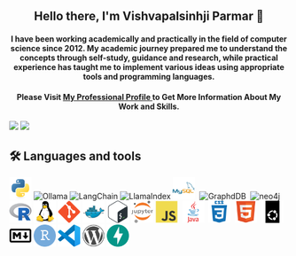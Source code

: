 <h2 align="center">
  Hello there, I'm Vishvapalsinhji Parmar 👋
</h2>

<h4 align="center">
 I have been working academically and practically in the field of computer science since 2012. My academic journey prepared me to understand the concepts through self-study, guidance and research, while practical experience has taught me to implement various ideas using appropriate tools and programming languages.
</h4>

<h4 align="center">
  Please Visit <a href="https://www.linkedin.com/in/vishvapalsinhji/" target="_blank"> My Professional Profile </a> to Get More Information About My Work and Skills.
</h4>

<div style="display: inline_block;">
<img height="145em" src="https://github-readme-stats-eight-theta.vercel.app/api?username=vishvapalsinh&show_icons=true&theme=dracula&include_all_commits=true&count_private=true"/>
<img height="145em" src="https://github-readme-stats-eight-theta.vercel.app/api/top-langs/?username=vishvapalsinh&layout=compact&langs_count=8&theme=dracula"/>
</div>

## 🛠 Languages and tools

<div>
  <img src="https://github.com/devicons/devicon/blob/master/icons/python/python-original.svg" title="Python" **alt="Python" width="40" height="40"/>
  <img src="https://ollama.com/public/ollama.png" title="Ollama" alt="Ollama" width="40" height="40"/>
 <!-- <img src="https://raw.githubusercontent.com/langchain-ai/langchain/master/docs/static/img/favicon.ico" title="LangChain" alt="LangChain" width="40" height="40"/> -->
  <img src="https://cdn.brandfetch.io/idzf7Sjo28/w/400/h/400/theme/dark/icon.jpeg?c=1bxid64Mup7aczewSAYMX&t=1751438886561" title="LangChain" alt="LangChain" width="40" height="40"/>
  <img src="https://cdn.brandfetch.io/id6a4s3gXI/w/400/h/400/theme/dark/icon.jpeg?c=1bxid64Mup7aczewSAYMX&t=1751109575034" title="LlamaIndex" alt="LlamaIndex" width="40" height="40"/>
  <img src="https://github.com/devicons/devicon/blob/master/icons/mysql/mysql-original-wordmark.svg" title="MySQL"  alt="MySQL" width="40" height="40"/>&nbsp;
  <img src="https://www.ontotext.com/wp-content/uploads/2015/09/graphdb-logo_200x200.png" title="GraphDB"  alt="GraphdDB" width="40" height="40"/>&nbsp;
  <img src="https://dist.neo4j.com/wp-content/uploads/20230926084108/Logo_FullColor_RGB_TransBG.svg" title="neo4j"  alt="neo4j" width="40" height="40"/>&nbsp;
  <img src="https://github.com/devicons/devicon/blob/master/icons/r/r-original.svg" title="R" **alt="R" width="40" height="40"/>
  <img src="https://github.com/devicons/devicon/blob/master/icons/linux/linux-original.svg" title="Linux" **alt="Linux" width="40" height="40"/>
  <img src="https://github.com/devicons/devicon/blob/master/icons/git/git-original.svg" title="Git" **alt="Git" width="40" height="40"/>
  <img src="https://github.com/devicons/devicon/blob/master/icons/docker/docker-original.svg" title="Docker" **alt="Docker" width="40" height="40"/>
  <img src="https://github.com/devicons/devicon/blob/master/icons/bash/bash-original.svg" title="Bash" **alt="Bash" width="40" height="40"/>
  <img src="https://github.com/devicons/devicon/blob/master/icons/jupyter/jupyter-original-wordmark.svg" title="Jypyter" **alt="Jypyter" width="40" height="40"/>
  <img src="https://github.com/devicons/devicon/blob/master/icons/javascript/javascript-original.svg" title="JavaScript" alt="JavaScript" width="40" height="40"/>&nbsp;
  <img src="https://github.com/devicons/devicon/blob/master/icons/java/java-original-wordmark.svg" title="Java" alt="Java" width="40" height="40"/>&nbsp;
  <img src="https://github.com/devicons/devicon/blob/master/icons/css3/css3-plain-wordmark.svg"  title="CSS3" alt="CSS" width="40" height="40"/>&nbsp;
  <img src="https://github.com/devicons/devicon/blob/master/icons/html5/html5-original.svg" title="HTML5" alt="HTML" width="40" height="40"/>&nbsp;
  <img src="https://github.com/devicons/devicon/blob/master/icons/ubuntu/ubuntu-plain.svg" title="Ubuntu" **alt="Ubuntu" width="40" height="40"/>
  <img src="https://github.com/devicons/devicon/blob/master/icons/markdown/markdown-original.svg" title="Markdown" **alt="Markdown" width="40" height="40"/>
  <img src="https://github.com/devicons/devicon/blob/master/icons/rstudio/rstudio-original.svg" title="Rstudio" **alt="Rstudio" width="40" height="40"/>
  <img src="https://github.com/devicons/devicon/blob/master/icons/vscode/vscode-original.svg" title="VSCode" **alt="VSCode" width="40" height="40"/>
  <img src="https://github.com/devicons/devicon/blob/master/icons/wordpress/wordpress-plain.svg" title="Wordpress" **alt="Wordpress" width="40" height="40"/>
  <img src="https://github.com/devicons/devicon/blob/master/icons/fastapi/fastapi-plain.svg" title="FastAPI" **alt="FastAPI" width="40" height="40"/>
  
</div>
